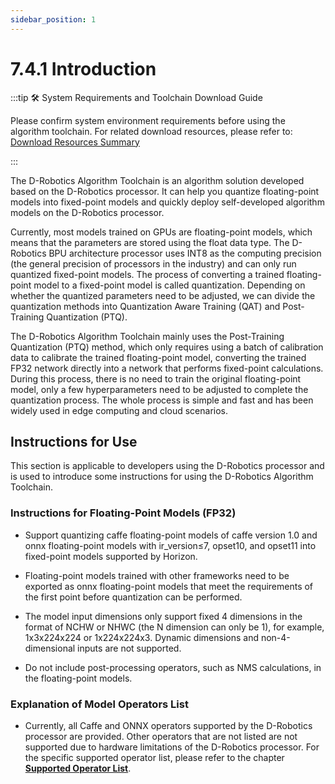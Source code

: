 ```yaml
---
sidebar_position: 1
---
```


# 7.4.1 Introduction

:::tip 🛠️ System Requirements and Toolchain Download Guide

Please confirm system environment requirements before using the algorithm toolchain. For related download resources, please refer to: [Download Resources Summary](../../../01_Quick_start/download)

:::

The D-Robotics Algorithm Toolchain is an algorithm solution developed based on the D-Robotics processor. It can help you quantize floating-point models into fixed-point models and quickly deploy self-developed algorithm models on the D-Robotics processor.

Currently, most models trained on GPUs are floating-point models, which means that the parameters are stored using the float data type. The D-Robotics BPU architecture processor uses INT8 as the computing precision (the general precision of processors in the industry) and can only run quantized fixed-point models. The process of converting a trained floating-point model to a fixed-point model is called quantization. Depending on whether the quantized parameters need to be adjusted, we can divide the quantization methods into Quantization Aware Training (QAT) and Post-Training Quantization (PTQ).

The D-Robotics Algorithm Toolchain mainly uses the Post-Training Quantization (PTQ) method, which only requires using a batch of calibration data to calibrate the trained floating-point model, converting the trained FP32 network directly into a network that performs fixed-point calculations. During this process, there is no need to train the original floating-point model, only a few hyperparameters need to be adjusted to complete the quantization process. The whole process is simple and fast and has been widely used in edge computing and cloud scenarios.

## Instructions for Use

This section is applicable to developers using the D-Robotics processor and is used to introduce some instructions for using the D-Robotics Algorithm Toolchain.

### Instructions for Floating-Point Models (FP32)

-   Support quantizing caffe floating-point models of caffe version 1.0 and onnx floating-point models with ir_version≤7, opset10, and opset11 into fixed-point models supported by Horizon.

-   Floating-point models trained with other frameworks need to be exported as onnx floating-point models that meet the requirements of the first point before quantization can be performed.

-   The model input dimensions only support fixed 4 dimensions in the format of NCHW or NHWC (the N dimension can only be 1), for example, 1x3x224x224 or 1x224x224x3. Dynamic dimensions and non-4-dimensional inputs are not supported.

-   Do not include post-processing operators, such as NMS calculations, in the floating-point models.

### Explanation of Model Operators List

-   Currently, all Caffe and ONNX operators supported by the D-Robotics processor are provided. Other operators that are not listed are not supported due to hardware limitations of the D-Robotics processor. For the specific supported operator list, please refer to the chapter [**Supported Operator List**](./intermediate/supported_op_list).